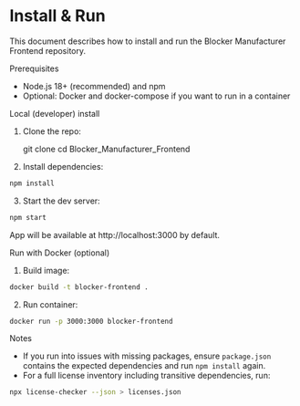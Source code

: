 # Install & Run

This document describes how to install and run the Blocker Manufacturer Frontend repository.

Prerequisites
- Node.js 18+ (recommended) and npm
- Optional: Docker and docker-compose if you want to run in a container

Local (developer) install

1. Clone the repo:

   git clone <repo-url>
   cd Blocker_Manufacturer_Frontend

2. Install dependencies:

```bash
npm install
```

3. Start the dev server:

```bash
npm start
```

App will be available at http://localhost:3000 by default.

Run with Docker (optional)

1. Build image:

```bash
docker build -t blocker-frontend .
```

2. Run container:

```bash
docker run -p 3000:3000 blocker-frontend
```

Notes
- If you run into issues with missing packages, ensure `package.json` contains the expected dependencies and run `npm install` again.
- For a full license inventory including transitive dependencies, run:

```bash
npx license-checker --json > licenses.json
```
